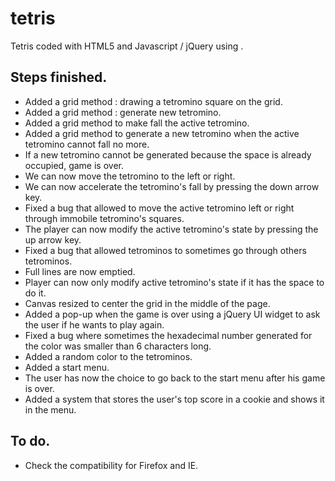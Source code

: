 # tetris
Tetris coded with HTML5 and Javascript / jQuery using <canvas>.

## Steps finished.
* Added a grid method : drawing a tetromino square on the grid.
* Added a grid method : generate new tetromino.
* Added a grid method to make fall the active tetromino.
* Added a grid method to generate a new tetromino when the active tetromino cannot fall no more.
* If a new tetromino cannot be generated because the space is already occupied, game is over.
* We can now move the tetromino to the left or right.
* We can now accelerate the tetromino's fall by pressing the down arrow key.
* Fixed a bug that allowed to move the active tetromino left or right through
  immobile tetromino's squares.
* The player can now modify the active tetromino's state by pressing the up arrow key.
* Fixed a bug that allowed tetrominos to sometimes go through others tetrominos.
* Full lines are now emptied.
* Player can now only modify active tetromino's state if it has the space to do it.
* Canvas resized to center the grid in the middle of the page.
* Added a pop-up when the game is over using a jQuery UI widget to ask the user
  if he wants to play again.
* Fixed a bug where sometimes the hexadecimal number generated for the color
  was smaller than 6 characters long.
* Added a random color to the tetrominos.
* Added a start menu.
* The user has now the choice to go back to the start menu after his game is over.
* Added a system that stores the user's top score in a cookie and shows it in the menu.

## To do.
* Check the compatibility for Firefox and IE.
